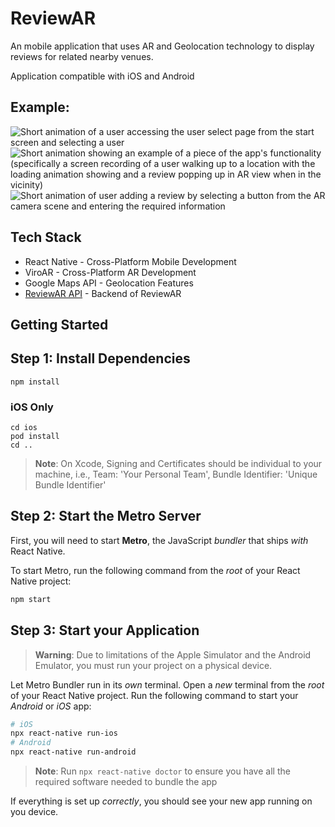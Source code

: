 # ReviewAR
An mobile application that uses AR and Geolocation technology to display reviews for related nearby venues.

Application compatible with iOS and Android

Example:
-
![Short animation of a user accessing the user select page from the start screen and selecting a user](https://github.com/KelvinUng1/ReviewAR-fe/assets/122626526/d5fea2b9-34c3-406f-9831-7ec1f63d24c0)
![Short animation showing an example of a piece of the app's functionality (specifically a screen recording of a user walking up to a location with the loading animation showing and a review popping up in AR view when in the vicinity)](https://github.com/KelvinUng1/ReviewAR-fe/assets/122626526/aab9e2a9-79eb-4a80-a3c8-1eebcc0ab683)
![Short animation of user adding a review by selecting a button from the AR camera scene and entering the required information](https://github.com/KelvinUng1/ReviewAR-fe/assets/122626526/c4afba44-c2be-434d-baac-a410e1f9079b)

## Tech Stack
* React Native - Cross-Platform Mobile Development
* ViroAR - Cross-Platform AR Development
* Google Maps API - Geolocation Features
* [ReviewAR API](https://github.com/kdando/ReviewAR-be) - Backend of ReviewAR

## Getting Started

## Step 1: Install Dependencies

```
npm install
```

### iOS Only

```
cd ios
pod install
cd ..
```
> **Note**: On Xcode, Signing and Certificates should be individual to your machine, i.e., Team: 'Your Personal Team', Bundle Identifier: 'Unique Bundle Identifier'

## Step 2: Start the Metro Server

First, you will need to start **Metro**, the JavaScript _bundler_ that ships _with_ React Native.

To start Metro, run the following command from the _root_ of your React Native project:

```bash
npm start
```

## Step 3: Start your Application

> **Warning**: Due to limitations of the Apple Simulator and the Android Emulator, you must run your project on a physical device.

Let Metro Bundler run in its _own_ terminal. Open a _new_ terminal from the _root_ of your React Native project. Run the following command to start your _Android_ or _iOS_ app:

```bash
# iOS
npx react-native run-ios
# Android
npx react-native run-android
```
> **Note**: Run `npx react-native doctor` to ensure you have all the required software needed to bundle the app

If everything is set up _correctly_, you should see your new app running on you device.
